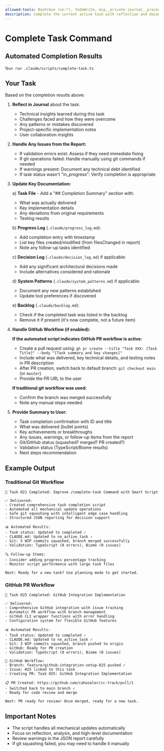 ```yaml
---
allowed-tools: Bash(bun run:*), TodoWrite, mcp__private-journal__process_thoughts, Edit, Read
description: Complete the current active task with reflection and documentation
---
```


# Complete Task Command

## Automated Completion Results
!`bun run .claude/scripts/complete-task.ts`

## Your Task

Based on the completion results above:

1. **Reflect in Journal** about the task:
   - Technical insights learned during this task
   - Challenges faced and how they were overcome  
   - Any patterns or mistakes discovered
   - Project-specific implementation notes
   - User collaboration insights

2. **Handle Any Issues from the Report:**
   - If validation errors exist: Assess if they need immediate fixing
   - If git operations failed: Handle manually using git commands if needed
   - If warnings present: Document any technical debt identified
   - If task status wasn't "in_progress": Verify completion is appropriate

3. **Update Key Documentation:**
   
   a) **Task File** - Add a "## Completion Summary" section with:
      - What was actually delivered
      - Key implementation details  
      - Any deviations from original requirements
      - Testing results
   
   b) **Progress Log** (`.claude/progress_log.md`):
      - Add completion entry with timestamp
      - List key files created/modified (from filesChanged in report)
      - Note any follow-up tasks identified
   
   c) **Decision Log** (`.claude/decision_log.md`) if applicable:
      - Add any significant architectural decisions made
      - Include alternatives considered and rationale
   
   d) **System Patterns** (`.claude/system_patterns.md`) if applicable:
      - Document any new patterns established
      - Update tool preferences if discovered
   
   e) **Backlog** (`.claude/backlog.md`):
      - Check if the completed task was listed in the backlog
      - Remove it if present (it's now complete, not a future item)

4. **Handle GitHub Workflow (if enabled):**
   
   **If the automated script indicates GitHub PR workflow is active:**
   - Create a pull request using: `gh pr create --title "Task XXX: [Task Title]" --body "[Task summary and key changes]"`
   - Include what was delivered, key technical details, and testing notes in PR description
   - After PR creation, switch back to default branch: `git checkout main` (or `master`)
   - Provide the PR URL to the user
   
   **If traditional git workflow was used:**
   - Confirm the branch was merged successfully
   - Note any manual steps needed
   
5. **Provide Summary to User:**
   - Task completion confirmation with ID and title
   - What was delivered (bullet points)
   - Key achievements or breakthroughs
   - Any issues, warnings, or follow-up items from the report
   - Git/GitHub status (squashed? merged? PR created?)
   - Validation status (TypeScript/Biome results)
   - Next steps recommendation

## Example Output

### Traditional Git Workflow
```
📝 Task 021 Completed: Improve /complete-task Command with Smart Script

✅ Delivered:
- Created comprehensive task completion script
- Automated all mechanical update operations
- Safe git squashing with intelligent edge case handling
- Structured JSON reporting for decision support

📊 Automated Results:
- Task status: Updated to completed ✓
- CLAUDE.md: Updated to no_active_task ✓
- Git: 5 WIP commits squashed, branch merged successfully
- Validation: TypeScript (0 errors), Biome (0 issues)

🔍 Follow-up Items:
- Consider adding progress percentage tracking
- Monitor script performance with large task files

Next: Ready for a new task? Use planning mode to get started.
```

### GitHub PR Workflow
```
📝 Task 025 Completed: GitHub Integration Implementation

✅ Delivered:
- Comprehensive GitHub integration with issue tracking
- Automatic PR workflow with branch management
- GitHub CLI wrapper functions with error handling
- Configuration system for flexible GitHub features

📊 Automated Results:
- Task status: Updated to completed ✓
- CLAUDE.md: Updated to no_active_task ✓
- Git: 3 WIP commits squashed, branch pushed to origin
- GitHub: Ready for PR creation
- Validation: TypeScript (0 errors), Biome (0 issues)

🚀 GitHub Workflow:
- Branch: feature/github-integration-setup-025 pushed ✓
- Issue: #25 linked to this task
- Creating PR: Task 025: GitHub Integration Implementation

📋 PR Created: https://github.com/cahaseler/cc-track/pull/1
- Switched back to main branch ✓
- Ready for code review and merge

Next: PR ready for review! Once merged, ready for a new task.
```

## Important Notes

- The script handles all mechanical updates automatically
- Focus on reflection, analysis, and high-level documentation
- Review warnings in the JSON report carefully
- If git squashing failed, you may need to handle it manually